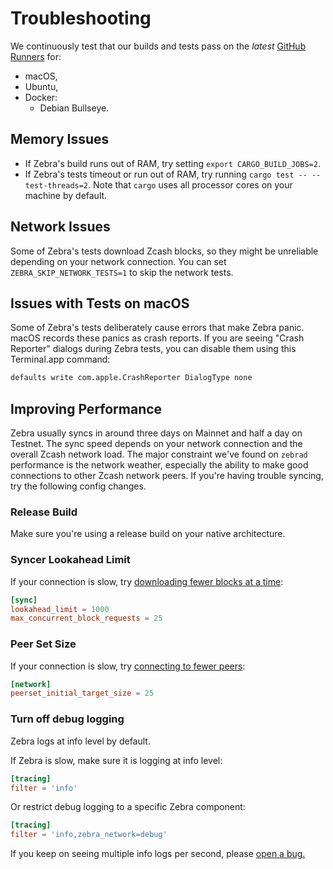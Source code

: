# Troubleshooting

We continuously test that our builds and tests pass on the _latest_ [GitHub
Runners](https://docs.github.com/en/actions/using-github-hosted-runners/about-github-hosted-runners#supported-runners-and-hardware-resources)
for:

- macOS,
- Ubuntu,
- Docker:
  - Debian Bullseye.

## Memory Issues

- If Zebra's build runs out of RAM, try setting `export CARGO_BUILD_JOBS=2`.
- If Zebra's tests timeout or run out of RAM, try running `cargo test -- --test-threads=2`. Note that `cargo` uses all processor cores on your machine
  by default.

## Network Issues

Some of Zebra's tests download Zcash blocks, so they might be unreliable
depending on your network connection. You can set `ZEBRA_SKIP_NETWORK_TESTS=1`
to skip the network tests.

## Issues with Tests on macOS

Some of Zebra's tests deliberately cause errors that make Zebra panic. macOS
records these panics as crash reports. If you are seeing "Crash Reporter"
dialogs during Zebra tests, you can disable them using this Terminal.app
command:

```sh
defaults write com.apple.CrashReporter DialogType none
```

## Improving Performance

Zebra usually syncs in around three days on Mainnet and half a day on
Testnet. The sync speed depends on your network connection and the overall Zcash
network load. The major constraint we've found on `zebrad` performance is the
network weather, especially the ability to make good connections to other Zcash
network peers. If you're having trouble syncing, try the following config
changes.

### Release Build

Make sure you're using a release build on your native architecture.

### Syncer Lookahead Limit

If your connection is slow, try
[downloading fewer blocks at a time](https://doc.zebra.zfnd.org/zebrad/config/struct.SyncSection.html#structfield.lookahead_limit):

```toml
[sync]
lookahead_limit = 1000
max_concurrent_block_requests = 25
```

### Peer Set Size

If your connection is slow, try [connecting to fewer peers](https://doc.zebra.zfnd.org/zebra_network/struct.Config.html#structfield.peerset_initial_target_size):

```toml
[network]
peerset_initial_target_size = 25
```

### Turn off debug logging

Zebra logs at info level by default.

If Zebra is slow, make sure it is logging at info level:

```toml
[tracing]
filter = 'info'
```

Or restrict debug logging to a specific Zebra component:

```toml
[tracing]
filter = 'info,zebra_network=debug'
```

If you keep on seeing multiple info logs per second, please
[open a bug.](https://github.com/ZcashFoundation/zebra/issues/new/choose)
